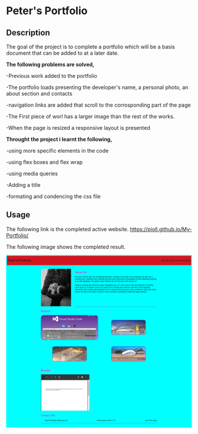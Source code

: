 # Peter's Portfolio

## Description 
The goal of the project is to complete a portfolio which will be a basis document that can be added to at a later date.

**The following problems are solved,**

-Previous work added to the portfolio

-The portfolio loads presenting the developer's name, a personal photo, an about section and contacts

-navigation links are added that scroll to the corrosponding part of the page

-The First piece of worl has a larger image than the rest of the works.

-When the page is resized a responsive layout is presented 

**Throught the project i learnt the following,**

-using more specific elements in the code

-using flex boxes and flex wrap

-using media queries

-Adding a title 

-formating and condencing the css file

## Usage 
The following link is the completed active website.
https://pjoll.github.io/My-Portfolio/

The following image shows the completed result.


![alt text](./assets/images/Peter's-Portfolio-final-image.png)

